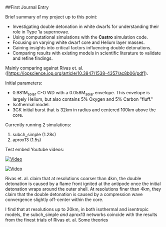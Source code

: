 ##First Journal Entry

Brief summary of my project up to this point:

- Investigating double detonation in white dwarfs for understanding their role 
in Type 1a supernovae.
- Using computational simulations with the **Castro** simulation code.
- Focusing on varying white dwarf core and Helium layer masses.
- Gaining insights into critical factors influencing double detonations.
- Comparing results with existing models in scientific 
literature to validate and refine findings.

Mainly comparing against Rivas et. al. ([https://iopscience.iop.org/article/10.3847/1538-4357/ac8b06/pdf]).

Initial parameters:
- 0.981M<sub>solar</sub>  C-O WD with a 0.058M<sub>solar</sub>  envelope. This envelope is largely Helium, but also contains 5% Oxygen and 5% Carbon "fluff."
- Isothermal model.
- 3GK initial burst that is 32km in radius and centered 100km above the core.

Currently running 2 simulations:
1) subch_simple (1.28s)
2) aprox13 (1.5s)

Test embed Youtube videos:

[![Video](https://img.youtube.com/vi/sYTePM3t8hU/maxresdefault.jpg)](https://www.youtube.com/watch?v=sYTePM3t8hU)

[![Video](https://img.youtube.com/vi/-gSM0kTpJgs/maxresdefault.jpg)](https://www.youtube.com/watch?v=-gSM0kTpJgs)


Rivas et. al. claim that at resolutions coarser than 4km, the double detonation is caused by a flame front ignited at the antipode once the initial detonation wraps around the outer shell. At resolutions finer than 4km, they claim that the double detonation is caused by a compression wave convergence slightly off-center within the core.


I find that at resolutions up to 20km, in both isothermal and isentropic models, the subch_simple *and* aprox13 networks coincide with the results from the finest trials of Rivas et. al. Some theories